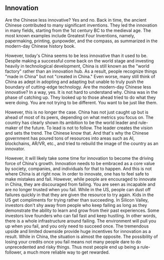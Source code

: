 ## Innovation

Are the Chinese less innovative? Yes and no. Back in time, the ancient Chinese contributed to many significant inventions. They led the innovation in many fields, starting from the 1st century BC to the medieval age. The most known examples include Greatest Four Inventions, namely, papermaking, printing, gunpowder, and the compass, as summarized in the modern-day Chinese history book.

However, today's China seems to be less innovative than it used to be. Despite making a successful come back on the world stage and investing heavily in technological development, China is still known as the "world factory" rather than an innovation hub. As a result, people recognize things "made in China" but not "created in China." Even worse, many still think of China as adept in adopting and adapting but unable to truly push the boundary of cutting-edge technology.
Are the modern-day Chinese less innovative? In a way, yes. It is not hard to understand why. China was in the phase of catching up. They looked up to those ahead tried to do what they were doing. You are not trying to be different. You want to be just like them.

However, this is no longer the case. China has not just caught up but is ahead of most of its peers, depending on what metrics you focus on. The country has clearly shown its ambition to be the world leader and rule-maker of the future. To lead is not to follow. The leader creates the vision and sets the trend. The Chinese know that. And that's why the Chinese government has poured tons of resources into areas such as AI, blockchains, AR/VR, etc., and tried to rebuild the image of the country as an innovator.

However, it will likely take some time for innovation to become the driving force of China's growth. Innovation needs to be embraced as a core value by society, companies, and individuals for that to happen. And this is not where China is at right now. In order to innovate, one has to feel safe to make mistakes and fail. However, while people are encouraged to innovate in China, they are discouraged from failing. You are seen as incapable and are no longer trusted when you fail. While in the US, people can dust off failures quickly in that they are given the resource to try again. Kids in the US get compliments for trying rather than succeeding. In Silicon Valley, investors don't shy away from people who keep failing as long as they demonstrate the ability to learn and grow from their past experiences. Some investors love founders who can fail fast and keep hustling. In other words, there is a whole infrastructure around failing. The environment will pull you up when you fail, and you only need to succeed once. The tremendous upside and limited downside provide huge incentives for innovation as a result. While in China, the situation is almost the opposite. The possibility of losing your credits once you fail means not many people dare to do unprecedented and risky things. Thus most people end up being a rule-follower, a much more reliable way to get rewarded.
